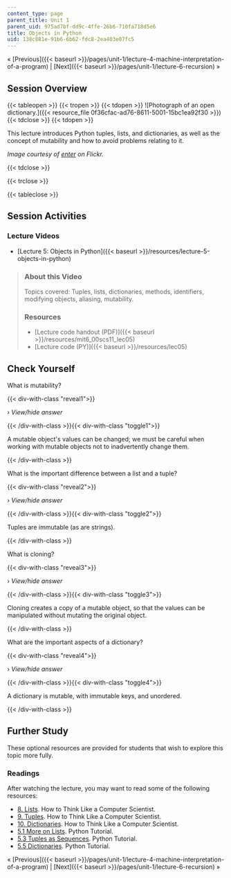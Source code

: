 ```yaml
---
content_type: page
parent_title: Unit 1
parent_uid: 975ad7bf-dd9c-4ffe-26b6-710fa718d5e6
title: Objects in Python
uid: 138c881e-91b6-6b62-fdc8-2ea403e07fc5
---
```


« [Previous]({{< baseurl >}}/pages/unit-1/lecture-4-machine-interpretation-of-a-program) | [Next]({{< baseurl >}}/pages/unit-1/lecture-6-recursion) »

Session Overview
----------------

{{< tableopen >}}
{{< tropen >}}
{{< tdopen >}}
![Photograph of an open dictionary.]({{< resource_file 0f36cfac-ad76-8611-5001-15bc1ea92f30 >}})
{{< tdclose >}}
{{< tdopen >}}


This lecture introduces Python tuples, lists, and dictionaries, as well as the concept of mutability and how to avoid problems relating to it.

_Image courtesy of [enter](http://www.flickr.com/photos/enter/11960491/) on Flickr._


{{< tdclose >}}

{{< trclose >}}

{{< tableclose >}}

Session Activities
------------------

### Lecture Videos

*   [Lecture 5: Objects in Python]({{< baseurl >}}/resources/lecture-5-objects-in-python)

> ### About this Video
> 
> Topics covered: Tuples, lists, dictionaries, methods, identifiers, modifying objects, aliasing, mutability.
> 
> ### Resources
> 
> *   [Lecture code handout (PDF)]({{< baseurl >}}/resources/mit6_00scs11_lec05)
> *   [Lecture code (PY)]({{< baseurl >}}/resources/lec05)

Check Yourself
--------------

What is mutability?

{{< div-with-class "reveal1">}}

› _View/hide answer_

{{< /div-with-class >}}{{< div-with-class "toggle1">}}

A mutable object's values can be changed; we must be careful when working with mutable objects not to inadvertently change them.

{{< /div-with-class >}}

What is the important difference between a list and a tuple?

{{< div-with-class "reveal2">}}

› _View/hide answer_

{{< /div-with-class >}}{{< div-with-class "toggle2">}}

Tuples are immutable (as are strings).

{{< /div-with-class >}}

What is cloning?

{{< div-with-class "reveal3">}}

› _View/hide answer_

{{< /div-with-class >}}{{< div-with-class "toggle3">}}

Cloning creates a copy of a mutable object, so that the values can be manipulated without mutating the original object.

{{< /div-with-class >}}

What are the important aspects of a dictionary?

{{< div-with-class "reveal4">}}

› _View/hide answer_

{{< /div-with-class >}}{{< div-with-class "toggle4">}}

A dictionary is mutable, with immutable keys, and unordered.

{{< /div-with-class >}}

Further Study
-------------

These optional resources are provided for students that wish to explore this topic more fully.

### Readings

After watching the lecture, you may want to read some of the following resources:

*   [8\. Lists](http://www.greenteapress.com/thinkpython/thinkCSpy/html/chap08.html). How to Think Like a Computer Scientist.
*   [9\. Tuples](http://www.greenteapress.com/thinkpython/thinkCSpy/html/chap09.html). How to Think Like a Computer Scientist.
*   [10\. Dictionaries](http://www.greenteapress.com/thinkpython/thinkCSpy/html/chap10.html). How to Think Like a Computer Scientist.
*   [5.1 More on Lists](http://docs.python.org/tutorial/datastructures.html#more-on-lists). Python Tutorial.
*   [5.3 Tuples as Sequences](http://docs.python.org/tutorial/datastructures.html#tut-tuples). Python Tutorial.
*   [5.5 Dictionaries](http://docs.python.org/tutorial/datastructures.html#dictionaries). Python Tutorial.

« [Previous]({{< baseurl >}}/pages/unit-1/lecture-4-machine-interpretation-of-a-program) | [Next]({{< baseurl >}}/pages/unit-1/lecture-6-recursion) »